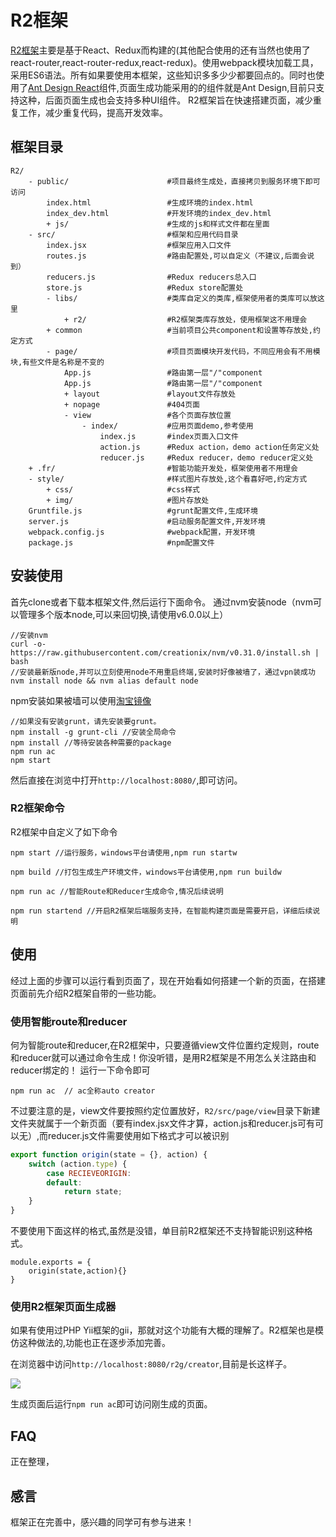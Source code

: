 # R2框架
[R2框架](https://github.com/dog-days/r2)主要是基于React、Redux而构建的(其他配合使用的还有当然也使用了react-router,react-router-redux,react-redux)。使用webpack模块加载工具，采用ES6语法。所有如果要使用本框架，这些知识多多少少都要回点的。同时也使用了[Ant Design React](http://ant.design/#/docs/react/introduce)组件,页面生成功能采用的的组件就是Ant Design,目前只支持这种，后面页面生成也会支持多种UI组件。
R2框架旨在快速搭建页面，减少重复工作，减少重复代码，提高开发效率。
## 框架目录
```
R2/
	- public/                      #项目最终生成处，直接拷贝到服务环境下即可访问
	    index.html                 #生成环境的index.html    
	    index_dev.html             #开发环境的index_dev.html    
	    + js/                      #生成的js和样式文件都在里面
	- src/						   #框架和应用代码目录
	    index.jsx                  #框架应用入口文件
		routes.js 			       #路由配置处,可以自定义（不建议,后面会说到）
		reducers.js 		       #Redux reducers总入口
		store.js 			       #Redux store配置处
		- libs/					   #类库自定义的类库,框架使用者的类库可以放这里
		    + r2/                  #R2框架类库存放处，使用框架这不用理会
		+ common                   #当前项目公共component和设置等存放处,约定方式
		- page/					   #项目页面模块开发代码，不同应用会有不用模块,有些文件是名称是不变的
			App.js 				   #路由第一层"/"component
			App.js 				   #路由第一层"/"component
		    + layout               #layout文件存放处
		    + nopage               #404页面
		    - view                 #各个页面存放位置
    			- index/ 		   #应用页面demo,参考使用
    				index.js 	   #index页面入口文件
    				action.js      #Redux action，demo action任务定义处
    				reducer.js     #Redux reducer，demo reducer定义处
    + .fr/                         #智能功能开发处，框架使用者不用理会
	- style/					   #样式图片存放处,这个看喜好吧,约定方式
		+ css/					   #css样式
		+ img/ 					   #图片存放处
	Gruntfile.js 				   #grunt配置文件,生成环境
	server.js      				   #启动服务配置文件,开发环境
	webpack.config.js 			   #webpack配置，开发环境 
	package.js  				   #npm配置文件
```
## 安装使用  
首先clone或者下载本框架文件,然后运行下面命令。
通过nvm安装node（nvm可以管理多个版本node,可以来回切换,请使用v6.0.0以上）
```
//安装nvm
curl -o- https://raw.githubusercontent.com/creationix/nvm/v0.31.0/install.sh | bash
//安装最新版node,并可以立刻使用node不用重启终端,安装时好像被墙了，通过vpn装成功
nvm install node && nvm alias default node
```
npm安装如果被墙可以使用[淘宝镜像](http://npm.taobao.org/)
```
//如果没有安装grunt，请先安装要grunt。
npm install -g grunt-cli //安装全局命令
npm install //等待安装各种需要的package
npm run ac
npm start
```
然后直接在浏览中打开`http://localhost:8080/`,即可访问。
### R2框架命令
R2框架中自定义了如下命令
```
npm start //运行服务，windows平台请使用,npm run startw
```
```
npm build //打包生成生产环境文件，windows平台请使用,npm run buildw
```
```
npm run ac //智能Route和Reducer生成命令,情况后续说明
```
```
npm run startend //开启R2框架后端服务支持，在智能构建页面是需要开启，详细后续说明
```
## 使用
经过上面的步骤可以运行看到页面了，现在开始看如何搭建一个新的页面，在搭建页面前先介绍R2框架自带的一些功能。
### 使用智能route和reducer
何为智能route和reducer,在R2框架中，只要遵循view文件位置约定规则，route和reducer就可以通过命令生成！你没听错，是用R2框架是不用怎么关注路由和reducer绑定的！
运行一下命令即可
```
npm run ac  // ac全称auto creator
```
不过要注意的是，view文件要按照约定位置放好，`R2/src/page/view`目录下新建文件夹就属于一个新页面（要有index.jsx文件才算，action.js和reducer.js可有可以无）,而reducer.js文件需要使用如下格式才可以被识别
```js
export function origin(state = {}, action) {
    switch (action.type) {
		case RECIEVEORIGIN: 	
        default:
			return state;
    }
}
```
不要使用下面这样的格式,虽然是没错，单目前R2框架还不支持智能识别这种格式。
```
module.exports = {
    origin(state,action){}
}
```
### 使用R2框架页面生成器
如果有使用过PHP Yii框架的gii，那就对这个功能有大概的理解了。R2框架也是模仿这种做法的,功能也正在逐步添加完善。

在浏览器中访问`http://localhost:8080/r2g/creator`,目前是长这样子。

![](leanote://file/getImage?fileId=574feb85b271cf4adf000001)

生成页面后运行`npm run ac`即可访问刚生成的页面。

## FAQ
正在整理，

## 感言
框架正在完善中，感兴趣的同学可有参与进来！






